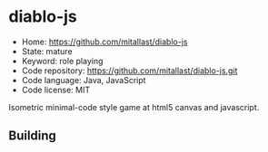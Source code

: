 # diablo-js

- Home: https://github.com/mitallast/diablo-js
- State: mature
- Keyword: role playing
- Code repository: https://github.com/mitallast/diablo-js.git
- Code language: Java, JavaScript
- Code license: MIT

Isometric minimal-code style game at html5 canvas and javascript.

## Building
